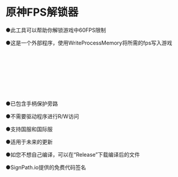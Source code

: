 # 原神FPS解锁器  
●此工具可以帮助你解锁游戏中60FPS限制  
<p style="line-height: 1.6; margin-bottom: 10em;">
●这是一个外部程序，使用WriteProcessMemory将所需的fps写入游戏  

●已包含手柄保护旁路  

●不需要驱动程序进行R/W访问  

●支持国服和国际服  

●适用于未来的更新  

●如您不想自己编译，可以在“Release”下载编译后的文件  

●SignPath.io提供的免费代码签名  

